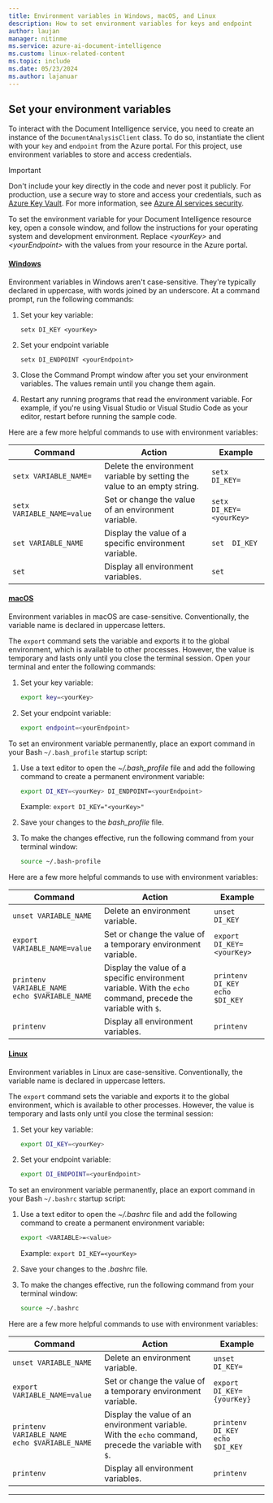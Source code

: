```yaml
---
title: Environment variables in Windows, macOS, and Linux
description: How to set environment variables for keys and endpoint
author: laujan
manager: nitinme
ms.service: azure-ai-document-intelligence
ms.custom: linux-related-content
ms.topic: include
ms.date: 05/23/2024
ms.author: lajanuar
---
```


<!-- markdownlint-disable MD001 -->
<!-- markdownlint-disable MD024 -->

## Set your environment variables

To interact with the Document Intelligence service, you need to create an instance of the `DocumentAnalysisClient` class. To do so, instantiate the client with your `key` and `endpoint` from the Azure portal. For this project, use environment variables to store and access credentials.

> [!IMPORTANT]
>
> Don't include your key directly in the code and never post it publicly. For production, use a secure way to store and access your credentials, such as [Azure Key Vault](../../../../ai-services/use-key-vault.md). For more information, see [Azure AI services security](../../../../ai-services/security-features.md).

To set the environment variable for your Document Intelligence resource key, open a console window, and follow the instructions for your operating system and development environment. Replace *\<yourKey>* and *\<yourEndpoint>* with the values from your resource in the Azure portal.

#### [Windows](#tab/windows)

Environment variables in Windows aren't case-sensitive. They're typically declared in uppercase, with words joined by an underscore. At a command prompt, run the following commands:

1. Set your key variable:

   ```console
   setx DI_KEY <yourKey>
   ```

1. Set your endpoint variable

   ```console
   setx DI_ENDPOINT <yourEndpoint>
   ```

1. Close the Command Prompt window after you set your environment variables. The values remain until you change them again.

1. Restart any running programs that read the environment variable. For example, if you're using Visual Studio or Visual Studio Code as your editor, restart before running the sample code.

Here are a few more helpful commands to use with environment variables:

| Command | Action | Example |
|---------|--------|---------|
| `setx VARIABLE_NAME=` | Delete the environment variable by setting the value to an empty string.| `setx DI_KEY=` |
| `setx VARIABLE_NAME=value` | Set or change the value of an environment variable.| `setx DI_KEY=<yourKey>`|
| `set VARIABLE_NAME` | Display the value of a specific environment variable.| `set  DI_KEY` |
| `set`| Display all environment variables.| `set`|

#### [macOS](#tab/macOS)

Environment variables in macOS are case-sensitive. Conventionally, the variable name is declared in uppercase letters.

The `export` command sets the variable and exports it to the global environment, which is available to other processes. However, the value is temporary and lasts only until you close the terminal session. Open your terminal and enter the following commands:

1. Set your key variable:

   ```bash
   export key=<yourKey>
   ```

1. Set your endpoint variable:

   ```bash
   export endpoint=<yourEndpoint>
   ```

To set an environment variable permanently, place an export command in your Bash  `~/.bash_profile` startup script:

  1. Use a text editor to open the *~/.bash_profile* file and add the following command to create a permanent environment variable:

     ```bash
     export DI_KEY=<yourKey> DI_ENDPOINT=<yourEndpoint>
     ```

     Example: `export DI_KEY="<yourKey>"`

  1. Save your changes to the *bash_profile* file.

  1. To make the changes effective, run the following command from your terminal window:

     ```bash
     source ~/.bash-profile
     ```

Here are a few more helpful commands to use with environment variables:

| Command | Action | Example |
|---------|--------|---------|
| `unset VARIABLE_NAME` | Delete an environment variable.| `unset DI_KEY` |
| `export VARIABLE_NAME=value` | Set or change the value of a temporary environment variable.| `export DI_KEY=<yourKey>` |
| `printenv VARIABLE_NAME`</br>`echo $VARIABLE_NAME`| Display the value of a specific environment variable. With the `echo` command, precede the variable with `$`.| `printenv DI_KEY` </br>`echo $DI_KEY`|
| `printenv` | Display all environment variables.| `printenv` |

#### [Linux](#tab/linux)

Environment variables in Linux are case-sensitive. Conventionally, the variable name is declared in uppercase letters.

The `export` command sets the variable and exports it to the global environment, which is available to other processes. However, the value is temporary and lasts only until you close the terminal session:

1. Set your key variable:

   ```bash
   export DI_KEY=<yourKey>
   ```

1. Set your endpoint variable:

   ```bash
   export DI_ENDPOINT=<yourEndpoint>
   ```

To set an environment variable permanently, place an export command in your Bash `~/.bashrc` startup script:

  1. Use a text editor to open the *~/.bashrc* file and add the following command to create a permanent environment variable:

     ```bash
     export <VARIABLE>=<value>
     ```

     Example: `export DI_KEY=<yourKey>`

  1. Save your changes to the *.bashrc* file.

  1. To make the changes effective, run the following command from your terminal window:

     ```bash
     source ~/.bashrc
     ```

Here are a few more helpful commands to use with environment variables:

| Command | Action | Example |
|---------|--------|---------|
| `unset VARIABLE_NAME`| Delete an environment variable.|`unset DI_KEY=` |
| `export VARIABLE_NAME=value` | Set or change the value of a temporary environment variable.| `export DI_KEY={yourKey}`|
| `printenv VARIABLE_NAME`</br>`echo $VARIABLE_NAME`| Display the value of an environment variable. With the `echo` command, precede the variable with `$`.| `printenv DI_KEY` </br>`echo $DI_KEY`|
| `printenv`| Display all environment variables.|`printenv`|

---
